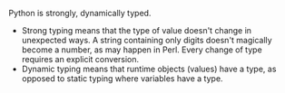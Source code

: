 Python is strongly, dynamically typed.

- Strong typing means that the type of value doesn't change in unexpected ways. A string containing only digits doesn't magically become a number, as may happen in Perl. Every change of type requires an explicit conversion.
- Dynamic typing means that runtime objects (values) have a type, as opposed to static typing where variables have a type.
